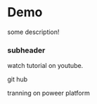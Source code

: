# Demo

some description!
### subheader

watch tutorial on youtube.

git hub

tranning on poweer platform

